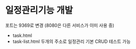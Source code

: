 # 일정관리기능 개발
포트는 9369로 변경 (8080은 다른 서비스가 이미 사용 중)
- task.html
- task-list.html
두개의 주소로 일정관리 기본 CRUD 테스트 가능
